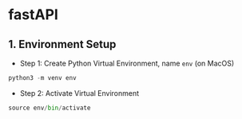 # fastAPI


## 1. Environment Setup
- Step 1: Create Python Virtual Environment, name `env` (on MacOS)
```Python
python3 -m venv env
```
- Step 2: Activate Virtual Environment 
```Python
source env/bin/activate
```
